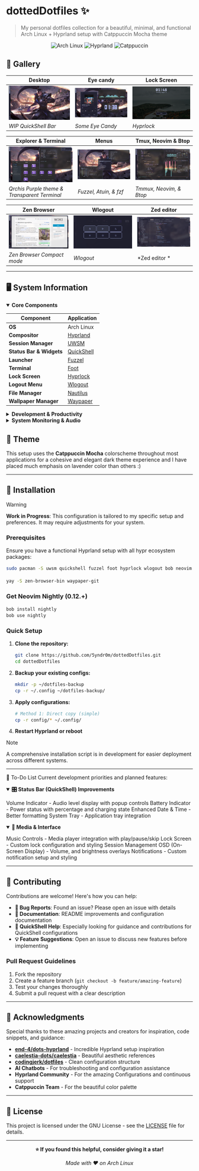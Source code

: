 # dottedDotfiles ✨

> My personal dotfiles collection for a beautiful, minimal, and functional Arch Linux + Hyprland setup with Catppuccin Mocha theme

<div align="center">

![Arch Linux](https://img.shields.io/badge/OS-Arch%20Linux-1793D1?style=for-the-badge&logo=arch-linux&logoColor=white)
![Hyprland](https://img.shields.io/badge/WM-Hyprland-58E1FF?style=for-the-badge&logo=wayland&logoColor=black)
![Catppuccin](https://img.shields.io/badge/Theme-Catppuccin%20Mocha-CBA6F7?style=for-the-badge)

</div>

## 📸 Gallery

| Desktop | Eye candy | Lock Screen |
|---------|-------------|-------------|
| ![Desktop Screenshot](assets/justdesktop.png) | ![Eye Candy Screenshot](assets/candy.png) | ![Lock Screenshot](assets/lock.png) |
| *WIP QuickShell Bar* | *Some Eye Candy* | *Hyprlock* |

| Explorer & Terminal | Menus | Tmux, Neovim & Btop |
|---------|-------------|-------------|
| ![Explorer Screenshot](assets/desktop1.png) | ![Menus Screenshot](assets/menus.png) | ![tmux neovim Screenshot](assets/tmux.png) |
| *Qrchis Purple theme & Transparent Terminal* | *Fuzzel, Atuin, & fzf* | *Tmmux, Neovim, & Btop* |

| Zen Browser | Wlogout | Zed editor |
|---------|-------------|-------------|
| ![Browser Screenshot](assets/web.png) | ![Wlogout Screenshot](assets/wlogout.png) | ![Zed Screenshot](assets/zed.png) |
| *Zen Browser Compact mode* | *Wlogout* | *Zed editor * |

---

## 🖥️ System Information

<details open>
<summary><b>Core Components</b></summary>

| Component | Application |
|-----------|-------------|
| **OS** | Arch Linux |
| **Compositor** | [Hyprland](https://github.com/hyprwm/Hyprland) |
| **Session Manager** | [UWSM](https://github.com/Vladimir-csp/uwsm) |
| **Status Bar & Widgets** | [QuickShell](https://github.com/quickshell-org/quickshell) |
| **Launcher** | [Fuzzel](https://codeberg.org/dnkl/fuzzel) |
| **Terminal** | [Foot](https://codeberg.org/dnkl/foot) |
| **Lock Screen** | [Hyprlock](https://github.com/hyprwm/hyprlock) |
| **Logout Menu** | [Wlogout](https://github.com/ArtsyMacaw/wlogout) |
| **File Manager** | [Nautilus](https://gitlab.gnome.org/GNOME/nautilus) |
| **Wallpaper Manager** | [Waypaper](https://github.com/anufrievroman/waypaper) |

</details>

<details>
<summary><b>Development & Productivity</b></summary>

| Category | Applications |
|----------|-------------|
| **Editors** | [Neovim](https://github.com/neovim/neovim), [Zed](https://github.com/zed-industries/zed) |
| **Browser** | [Zen Browser](https://github.com/zen-browser/desktop) |
| **Terminal Multiplexer** | [Tmux](https://github.com/tmux/tmux) |
| **Shell** | [Fish](https://github.com/fish-shell/fish-shell) + [Bash](https://www.gnu.org/software/bash/) |
| **Fuzzy Finder** | [fzf](https://github.com/junegunn/fzf) |
| **History** | [Atuin](https://github.com/atuinsh/atuin) |

</details>

<details>
<summary><b>System Monitoring & Audio</b></summary>

| Purpose | Application |
|---------|-------------|
| **System Monitor** | [btop](https://github.com/aristocratos/btop) |
| **Audio Visualizer** | [Cava](https://github.com/karlstav/cava) |

</details>

## 🎨 Theme

This setup uses the **Catppuccin Mocha** colorscheme throughout most applications for a cohesive and elegant dark theme experience and I have placed much emphasis on lavender color than others :)

---

## 🚀 Installation

> [!WARNING]
> **Work in Progress**: This configuration is tailored to my specific setup and preferences. It may require adjustments for your system.

### Prerequisites

Ensure you have a functional Hyprland setup with all hypr ecosystem packages:

```bash
sudo pacman -S uwsm quickshell fuzzel foot hyprlock wlogout bob neovim zed nautilus tmux fish fzf atuin btop cava

yay -S zen-browser-bin waypaper-git
```

### Get Neovim Nightly (0.12.+)
```bash
bob install nightly
bob use nightly
```

### Quick Setup

1. **Clone the repository:**
   ```bash
   git clone https://github.com/5yndr0m/dottedDotfiles.git
   cd dottedDotfiles
   ```

2. **Backup your existing configs:**
   ```bash
   mkdir -p ~/dotfiles-backup
   cp -r ~/.config ~/dotfiles-backup/
   ```

3. **Apply configurations:**
   ```bash
   # Method 1: Direct copy (simple)
   cp -r config/* ~/.config/
   ```

4. **Restart Hyprland or reboot**

> [!NOTE]
> A comprehensive installation script is in development for easier deployment across different systems.

---

🚧 To-Do List
Current development priorities and planned features:
<details open>
<summary><b>🎛️ Status Bar (QuickShell) Improvements</b></summary>

 Volume Indicator - Audio level display with popup controls
 Battery Indicator - Power status with percentage and charging state
 Enhanced Date & Time - Better formatting
 System Tray - Application tray integration

</details>
<details open>
<summary><b>🎵 Media & Interface</b></summary>

 Music Controls - Media player integration with play/pause/skip
 Lock Screen - Custom lock configuration and styling
 Session Management
 OSD (On-Screen Display) - Volume, and brightness overlays
 Notifications - Custom notification setup and styling

</details>

---

## 🤝 Contributing

Contributions are welcome! Here's how you can help:

- **🐛 Bug Reports**: Found an issue? Please open an issue with details
- **📝 Documentation**: README improvements and configuration documentation
- **🔧 QuickShell Help**: Especially looking for guidance and contributions for QuickShell configurations
- **💡 Feature Suggestions**: Open an issue to discuss new features before implementing

### Pull Request Guidelines

1. Fork the repository
2. Create a feature branch (`git checkout -b feature/amazing-feature`)
3. Test your changes thoroughly
4. Submit a pull request with a clear description

---

## 💝 Acknowledgments

Special thanks to these amazing projects and creators for inspiration, code snippets, and guidance:

- **[end-4/dots-hyprland](https://github.com/end-4/dots-hyprland)** - Incredible Hyprland setup inspiration
- **[caelestia-dots/caelestia](https://github.com/caelestia-dots/caelestia)** - Beautiful aesthetic references
- **[codingjerk/dotfiles](https://github.com/codingjerk/dotfiles)** - Clean configuration structure
- **AI Chatbots** - For troubleshooting and configuration assistance
- **Hyprland Community** - For the amazing Configurations and continuous support
- **Catppuccin Team** - For the beautiful color palette

---

## 📄 License

This project is licensed under the GNU License - see the [LICENSE](LICENSE) file for details.

---

<div align="center">

**⭐ If you found this helpful, consider giving it a star!**

*Made with ❤️ on Arch Linux*

</div>
